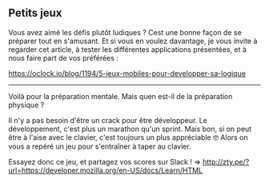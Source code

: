 ## Petits jeux  Vous avez aimé les défis plutôt ludiques ? Cest une bonne façon de se préparer tout en s'amusant. Et si vous en voulez davantage, je vous invite à regarder cet article, à tester les différentes applications présentées, et à nous faire part de vos préférées :  https://oclock.io/blog/1194/5-jeux-mobiles-pour-developper-sa-logique   ---  Voilà pour la préparation mentale. Mais quen est-il de la préparation physique ?  Il n'y a pas besoin d'être un crack pour être développeur. Le développement, c'est plus un marathon qu'un sprint. Mais bon, si on peut être à l'aise avec le clavier, c'est toujours un plus appréciable :nerd_face: Alors on vous a repéré un jeu pour s'entraîner à taper au clavier.   Essayez donc ce jeu, et partagez vos scores sur Slack ! => http://zty.pe/?url=https://developer.mozilla.org/en-US/docs/Learn/HTML 
